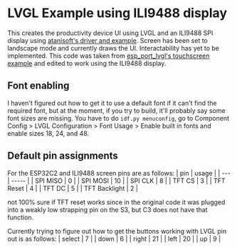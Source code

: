 # LVGL Example using ILI9488 display

This creates the productivity device UI using LVGL and an ILI9488 SPI display using [atanisoft's driver and example](https://components.espressif.com/components/atanisoft/esp_lcd_ili9488/versions/1.0.11). Screen has been set to landscape mode and currently draws the UI. Interactability has yet to be implemented. This code was taken from [esp_port_lvgl's touchscreen example](https://github.com/espressif/esp-bsp/tree/76cc90336b34955fc76b510557b837e963b6a9e9/components/esp_lvgl_port/examples/touchscreen) and edited to work using the ILI9488 display.

## Font enabling
I haven't figured out how to get it to use a default font if it can't find the required font, but at the moment, if you try to build, it'll probably say some font sizes are missing. You have to do `idf.py menuconfig`, go to Component Config > LVGL Configuration > Font Usage > Enable built in fonts and enable sizes 18, 24, and 48.

## Default pin assignments

For the ESP32C2 and ILI9488 screen pins are as follows:
| pin | usage |
| --- | ----- |
| SPI MISO | 0 |
| SPI MOSI | 10 |
| SPI CLK | 8 |
| TFT CS | 3 |
| TFT Reset | 4 |
| TFT DC | 5 |
| TFT Backlight | 2 |

not 100% sure if TFT reset works since in the original code it was plugged into a weakly low strapping pin on the S3, but C3 does not have that function.

Currently trying to figure out how to get the buttons working with LVGL
pin out is as follows:
| select | 7 |
| down | 6 |
| right | 21 |
| left | 20 |
| up | 9 |

